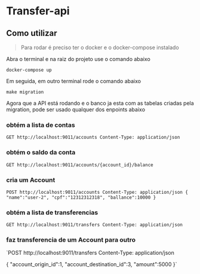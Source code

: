 # Transfer-api

## Como utilizar

>Para rodar é preciso ter o docker e o docker-compose instalado

Abra o terminal e na raiz do projeto use o comando abaixo

`docker-compose up`

Em seguida, em outro terminal rode o comando abaixo

`make migration`

Agora que a API está rodando e o banco ja esta com as tabelas criadas pela migration, pode ser usado qualquer dos enpoints abaixo

### obtém a lista de contas

`GET http://localhost:9011/accounts
Content-Type: application/json`

### obtém o saldo da conta

`GET http://localhost:9011/accounts/{account_id}/balance`

### cria um Account

`POST http://localhost:9011/accounts
Content-Type: application/json
{
  "name":"user-2",
  "cpf":"12312312318",
  "ballance":10000
}`

### obtém a lista de transferencias

`GET http://localhost:9011/transfers
Content-Type: application/json`

### faz transferencia de um Account para outro

`POST http://localhost:9011/transfers
Content-Type: application/json

{
  "account_origin_id":1,
  "account_destination_id":3,
  "amount":5000
}`
